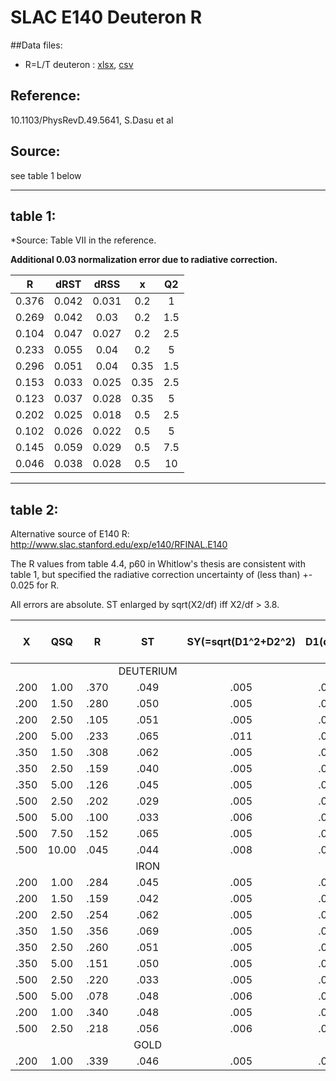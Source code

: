 # SLAC E140 Deuteron R
##Data files: 
  * R=L/T    deuteron : [xlsx](../dataframe/10066.xlsx), [csv](../dataframe/csv/10066.csv)  

## Reference:
 10.1103/PhysRevD.49.5641, S.Dasu et al
## Source: 
see table 1 below


-----------------------------------------------------
 ## table 1:
 
 *Source: Table VII in the reference.

 **Additional 0.03 normalization error due to radiative correction.**

| R	    | dRST|	dRSS    |  x   | Q2   |  
|:--:   | :--:|  :--:   | :--: |:--:  |                
|0.376	|0.042|	0.031   |  0.2 |  1   |            
|0.269	|0.042|	0.03    |  0.2 | 1.5  |           
|0.104	|0.047|	0.027   |  0.2 |  2.5 |            
|0.233	|0.055|	0.04    |  0.2 | 5    |       
|0.296	|0.051|	0.04    |  0.35| 1.5  |        
|0.153	|0.033|	0.025   |  0.35| 2.5  |        
|0.123	|0.037|	0.028	|  0.35| 5    |       
|0.202	|0.025|	0.018	|  0.5 |  2.5 |         
|0.102	|0.026|	0.022	|  0.5 |  5   |        
|0.145	|0.059|	0.029	|  0.5 |  7.5 |         
|0.046	|0.038|	0.028	|  0.5 |  10  |                  

------------------------------------------------------
## table 2:

Alternative source of E140 R:
http://www.slac.stanford.edu/exp/e140/RFINAL.E140  

The R values from table 4.4, p60 in Whitlow's thesis are consistent with table 1, but specified the radiative correction uncertainty of (less than) +- 0.025 for R. 

All errors are absolute. ST enlarged by sqrt(X2/df) iff X2/df > 3.8.            
                                                                                
                                                                                
 |  X  | QSQ |      R |  ST  | SY(=sqrt(D1^2+D2^2)  |   D1(dRST)  | D2(dRSY)  | D3  | D4  |# of pts | depsilon| X2/df|                            
 | :--:| :--:|    :--:|:--:  |:--: |:--:   | :--:|:--: |:--: |:--:     |:--:|:--:|
 |     |     |        |DEUTERIUM  ||       |     |     |     |    |     |     |              
 |.200 | 1.00|    .370| .049 |.005 |  .003 |.004 |.000 |.000 |  5 |.360 | 0.7 |              
 |.200 | 1.50|    .280| .050 |.005 |  .003 |.004 |.000 |.000 |  5 |.323 | 1.8 |             
 |.200 | 2.50|    .105| .051 |.005 |  .003 |.004 |.000 |.000 |  3 |.368 | 0.0 |             
 |.200 | 5.00|    .233| .065 |.011 |  .010 |.004 |.000 |.000 |  4 |.252 | 0.2 |             
 |.350 | 1.50|    .308| .062 |.005 |  .002 |.004 |.000 |.000 |  5 |.303 | 0.3 |             
 |.350 | 2.50|    .159| .040 |.005 |  .000 |.005 |.000 |.000 |  5 |.364 | 0.6 |             
 |.350 | 5.00|    .126| .045 |.005 |  .000 |.005 |.000 |.000 |  4 |.328 | 0.4 |             
 |.500 | 2.50|    .202| .029 |.005 |  .002 |.005 |.000 |.000 |  5 |.509 | 0.8 |             
 |.500 | 5.00|    .100| .033 |.006 |  .001 |.006 |.000 |.000 |  4 |.462 | 0.8 |             
 |.500 | 7.50|    .152| .065 |.005 |  .003 |.005 |.000 |.000 |  2 |.371 | 0.0 |             
 |.500 |10.00|    .045| .044 |.008 |  .005 |.006 |.000 |.000 |  3 |.349 | 0.0 |             
 |     |     |        | IRON |     |       |     |     |     |    |     |     |              
 |.200 | 1.00|    .284| .045 |.005 |  .003 |.004 |.000 |.000 |  5 |.360 | 1.8 |              
 |.200 | 1.50|    .159| .042 |.005 |  .003 |.004 |.000 |.000 |  5 |.323 | 0.5 |              
 |.200 | 2.50|    .254| .062 |.005 |  .003 |.004 |.000 |.000 |  3 |.368 | 1.5 |              
 |.350 | 1.50|    .356| .069 |.005 |  .003 |.004 |.000 |.000 |  5 |.303 | 1.2 |              
 |.350 | 2.50|    .260| .051 |.005 |  .000 |.005 |.000 |.000 |  5 |.364 | 1.1 |              
 |.350 | 5.00|    .151| .050 |.005 |  .000 |.005 |.000 |.000 |  4 |.328 | 0.1 |              
 |.500 | 2.50|    .220| .033 |.005 |  .002 |.005 |.000 |.000 |  5 |.509 | 0.6 |              
 |.500 | 5.00|    .078| .048 |.006 |  .001 |.006 |.000 |.000 |  4 |.462 | 0.1 |              
 |.200 | 1.00|    .340| .048 |.005 |  .003 |.004 |.000 |.000 |  5 |.360 | 0.2 |              
 |.500 | 2.50|    .218| .056 |.006 |  .003 |.005 |.000 |.000 |  2 |.509 | 0.0 |              
 |     |     |        | GOLD |     |       |     |     |     |    |     |     |              
 |.200 | 1.00|    .339| .046 |.005 |  .004 |.004 |.000 |.000 |  5 |.360 | 0.4 |    


